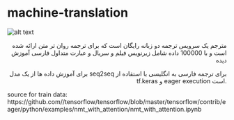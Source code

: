# machine-translation

![alt text](http://s8.picofile.com/file/8348283550/Screenshot_from_2019_01_09_01_08_25.png)

<p align="right">مترجم 
یک سرویس ترجمه دو زبانه رایگان است که برای ترجمه روان تر متن ارائه شده است
  و با 100000 داده شامل زیرنویس فیلم و سریال و عبارت متداول فارسی آموزش دیده



</p>
<p align="right">
  برای آموزش داده ها  از یک مدل seq2seq برای ترجمه فارسی به انگلیسی با استفاده از tf.keras و  eager execution است.
  </p>
 source for train data:  https://github.com//tensorflow/tensorflow/blob/master/tensorflow/contrib/eager/python/examples/nmt_with_attention/nmt_with_attention.ipynb
